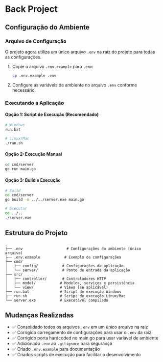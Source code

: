 # Back Project

## Configuração do Ambiente

### Arquivo de Configuração

O projeto agora utiliza um único arquivo `.env` na raiz do projeto para todas as configurações. 

1. Copie o arquivo `.env.example` para `.env`:
   ```bash
   cp .env.example .env
   ```

2. Configure as variáveis de ambiente no arquivo `.env` conforme necessário.

### Executando a Aplicação

#### Opção 1: Script de Execução (Recomendado)
```bash
# Windows
run.bat

# Linux/Mac
./run.sh
```

#### Opção 2: Execução Manual
```bash
cd cmd/server
go run main.go
```

#### Opção 3: Build e Execução
```bash
# Build
cd cmd/server
go build -o ../../server.exe main.go

# Executar
cd ../..
./server.exe
```

## Estrutura do Projeto

```
.
├── .env                    # Configurações do ambiente (único arquivo)
├── .env.example           # Exemplo de configurações
├── cmd/
│   ├── config/           # Configurações da aplicação
│   └── server/           # Ponto de entrada da aplicação
├── src/
│   ├── controller/       # Controladores HTTP
│   ├── model/           # Modelos, serviços e persistência
│   └── view/            # Views (se aplicável)
├── run.bat              # Script de execução Windows
├── run.sh               # Script de execução Linux/Mac
└── server.exe           # Executável compilado
```

## Mudanças Realizadas

- ✅ Consolidado todos os arquivos `.env` em um único arquivo na raiz
- ✅ Corrigido carregamento de configurações para usar o `.env` da raiz
- ✅ Corrigido porta hardcoded no main.go para usar variável de ambiente
- ✅ Adicionado `.env` ao `.gitignore` para segurança
- ✅ Criado `.env.example` para documentação
- ✅ Criados scripts de execução para facilitar o desenvolvimento